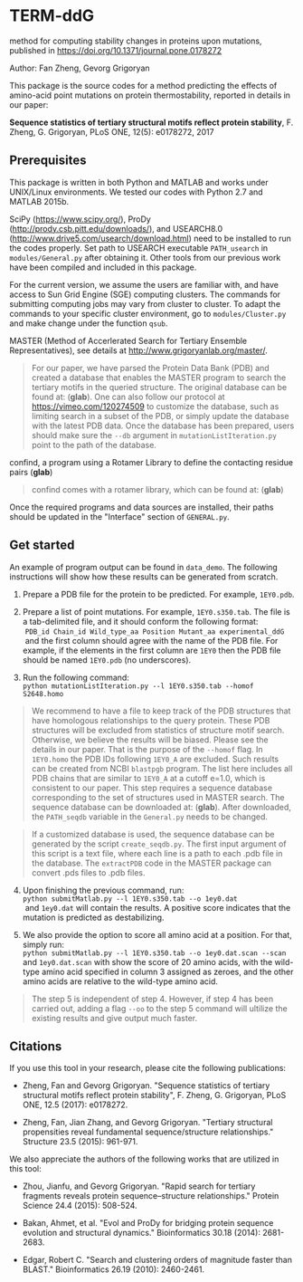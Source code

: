 # TERM-ddG
method for computing stability changes in proteins upon mutations, published in https://doi.org/10.1371/journal.pone.0178272

Author: Fan Zheng, Gevorg Grigoryan

This package is the source codes for a method predicting the effects of amino-acid point mutations on protein thermostability, reported in details in our paper:

**Sequence statistics of tertiary structural motifs reflect protein stability**, F. Zheng, G. Grigoryan, PLoS ONE, 12(5): e0178272, 2017

## Prerequisites

This package is written in both Python and MATLAB and works under UNIX/Linux environments. We tested our codes with Python 2.7 and MATLAB 2015b.

SciPy (https://www.scipy.org/), ProDy (http://prody.csb.pitt.edu/downloads/), and USEARCH8.0 (http://www.drive5.com/usearch/download.html) need to be installed to run the codes properly. Set path to USEARCH executable `PATH_usearch` in `modules/General.py` after obtaining it. Other tools from our previous work have been compiled and included in this package. 

For the current version, we assume the users are familiar with, and have access to Sun Grid Engine (SGE) computing clusters. The commands for submitting computing jobs may vary from cluster to cluster. To adapt the commands to your specific cluster environment, go to `modules/Cluster.py` and make change under the function `qsub`.

MASTER (Method of Accerlerated Search for Tertiary Ensemble Representatives), see details at http://www.grigoryanlab.org/master/.

> For our paper, we have parsed the Protein Data Bank (PDB) and created a database that enables the MASTER program to search the tertiary motifs in the queried structure. The original database can be found at: (**glab**). One can also follow our protocol at https://vimeo.com/120274509 to customize the database, such as limiting search in a subset of the PDB, or simply update the database with the latest PDB data. Once the database has been prepared, users should make sure the `--db` argument in `mutationListIteration.py` point to the path of the database.

confind, a program using a Rotamer Library to define the contacting residue pairs (**glab**)

> confind comes with a rotamer library, which can be found at: (**glab**) 

Once the required programs and data sources are installed, their paths should be updated in the "Interface" section of `GENERAL.py`.

## Get started

An example of program output can be found in `data_demo`. The following instructions will show how these results can be generated from scratch.

1. Prepare a PDB file for the protein to be predicted. For example, `1EY0.pdb`.

2. Prepare a list of point mutations. For example, `1EY0.s350.tab`. The file is a tab-delimited file, and it should conform the following format:  
  `PDB_id Chain_id Wild_type_aa Position Mutant_aa experimental_ddG`  
  and the first column should agree with the name of the PDB file. For example, if the elements in the first column are `1EY0` then the PDB file should be named `1EY0.pdb` (no underscores).

3. Run the following command:  
 `python mutationListIteration.py --l 1EY0.s350.tab --homof S2648.homo`

> We recommend to have a file to keep track of the PDB structures that have homologous relationships to the query protein. These PDB structures will be excluded from statistics of structure motif search. Otherwise, we believe the results will be biased. Please see the details in our paper. That is the purpose of the `--homof` flag. In `1EY0.homo` the PDB IDs following `1EY0_A` are excluded. Such results can be created from NCBI `blastpgb` program. The list here includes all PDB chains that are similar to `1EY0_A` at a cutoff e=1.0, which is consistent to our paper. This step requires a sequence database corresponding to the set of structures used in MASTER search. The sequence database can be downloaded at: (**glab**). After downloaded, the `PATH_seqdb` variable in the `General.py` needs to be changed. 

> If a customized database is used, the sequence database can be generated by the script `create_seqdb.py`. The first input argument of this script is a text file, where each line is a path to each .pdb file in the database. The `extractPDB` code in the MASTER package can convert .pds files to .pdb files. 


4. Upon finishing the previous command, run:  
 `python submitMatlab.py --l 1EY0.s350.tab --o 1ey0.dat`  
  and `1ey0.dat` will contain the results. A positive score indicates that the mutation is predicted as destabilizing.

5. We also provide the option to score all amino acid at a position. For that, simply run:  
 `python submitMatlab.py --l 1EY0.s350.tab --o 1ey0.dat.scan --scan`  
 and `1ey0.dat.scan` with show the score of 20 amino acids, with the wild-type amino acid specified in column 3 assigned as zeroes, and the other amino acids are relative to the wild-type amino acid.
> The step 5 is independent of step 4. However, if step 4 has been carried out, adding a flag `--oo` to the step 5 command will ultilize the existing results and give output much faster.

## Citations

If you use this tool in your research, please cite the following publications:

* Zheng, Fan and Gevorg Grigoryan. "Sequence statistics of tertiary structural motifs reflect protein stability", F. Zheng, G. Grigoryan, PLoS ONE, 12.5 (2017): e0178272.

* Zheng, Fan, Jian Zhang, and Gevorg Grigoryan. "Tertiary structural propensities reveal fundamental sequence/structure relationships." Structure 23.5 (2015): 961-971.

We also appreciate the authors of the following works that are utilized in this tool:

* Zhou, Jianfu, and Gevorg Grigoryan. "Rapid search for tertiary fragments reveals protein sequence–structure relationships." Protein Science 24.4 (2015): 508-524.

* Bakan, Ahmet, et al. "Evol and ProDy for bridging protein sequence evolution and structural dynamics." Bioinformatics 30.18 (2014): 2681-2683.

* Edgar, Robert C. "Search and clustering orders of magnitude faster than BLAST." Bioinformatics 26.19 (2010): 2460-2461.


